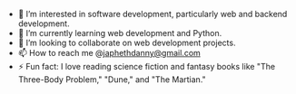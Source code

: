 - 👀 I’m interested in software development, particularly web and backend development.
- 🌱 I’m currently learning web development and Python.
- 💞️ I’m looking to collaborate on web development projects.
- 📫 How to reach me @japhethdanny@gmail.com
- ⚡ Fun fact: I love reading science fiction and fantasy books like "The Three-Body Problem," "Dune," and "The Martian."

<!---
JaphD/JaphD is a ✨ special ✨ repository because its `README.md` (this file) appears on your GitHub profile.
You can click the Preview link to take a look at your changes.
--->
